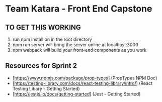# Team Katara - Front End Capstone

## TO GET THIS WORKING

1. run npm install on in the root directory
2. npm run server will bring the server online at localhost:3000
3. npm webpack will build your front-end components as you work

## Resources for Sprint 2

- [https://www.npmjs.com/package/prop-types] (PropTypes NPM Doc)
- [https://testing-library.com/docs/react-testing-library/intro/] (React Testing Libary - Getting Started)
- [https://jestjs.io/docs/getting-started] (Jest - Getting Started)
